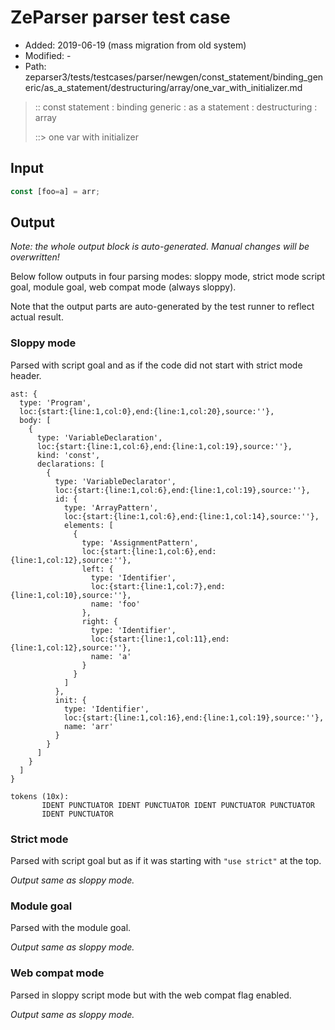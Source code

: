 # ZeParser parser test case

- Added: 2019-06-19 (mass migration from old system)
- Modified: -
- Path: zeparser3/tests/testcases/parser/newgen/const_statement/binding_generic/as_a_statement/destructuring/array/one_var_with_initializer.md

> :: const statement : binding generic : as a statement : destructuring : array
>
> ::> one var with initializer

## Input

`````js
const [foo=a] = arr;
`````

## Output

_Note: the whole output block is auto-generated. Manual changes will be overwritten!_

Below follow outputs in four parsing modes: sloppy mode, strict mode script goal, module goal, web compat mode (always sloppy).

Note that the output parts are auto-generated by the test runner to reflect actual result.

### Sloppy mode

Parsed with script goal and as if the code did not start with strict mode header.

`````
ast: {
  type: 'Program',
  loc:{start:{line:1,col:0},end:{line:1,col:20},source:''},
  body: [
    {
      type: 'VariableDeclaration',
      loc:{start:{line:1,col:6},end:{line:1,col:19},source:''},
      kind: 'const',
      declarations: [
        {
          type: 'VariableDeclarator',
          loc:{start:{line:1,col:6},end:{line:1,col:19},source:''},
          id: {
            type: 'ArrayPattern',
            loc:{start:{line:1,col:6},end:{line:1,col:14},source:''},
            elements: [
              {
                type: 'AssignmentPattern',
                loc:{start:{line:1,col:6},end:{line:1,col:12},source:''},
                left: {
                  type: 'Identifier',
                  loc:{start:{line:1,col:7},end:{line:1,col:10},source:''},
                  name: 'foo'
                },
                right: {
                  type: 'Identifier',
                  loc:{start:{line:1,col:11},end:{line:1,col:12},source:''},
                  name: 'a'
                }
              }
            ]
          },
          init: {
            type: 'Identifier',
            loc:{start:{line:1,col:16},end:{line:1,col:19},source:''},
            name: 'arr'
          }
        }
      ]
    }
  ]
}

tokens (10x):
       IDENT PUNCTUATOR IDENT PUNCTUATOR IDENT PUNCTUATOR PUNCTUATOR
       IDENT PUNCTUATOR
`````

### Strict mode

Parsed with script goal but as if it was starting with `"use strict"` at the top.

_Output same as sloppy mode._

### Module goal

Parsed with the module goal.

_Output same as sloppy mode._

### Web compat mode

Parsed in sloppy script mode but with the web compat flag enabled.

_Output same as sloppy mode._

